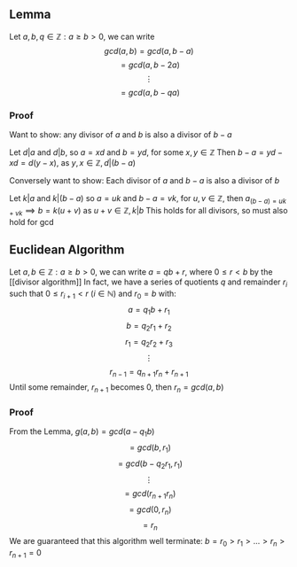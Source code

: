 ## Lemma
Let $a,b,q\in\mathbb{Z}:a\geq b>0$, we can write 
$$
gcd(a,b)=gcd(a,b-a)
$$
$$
=gcd(a,b-2a)
$$
$$
\vdots
$$
$$
=gcd(a,b-qa)
$$
### Proof
Want to show:
any divisor of $a$ and $b$ is also a divisor of $b-a$

Let $d|a$ and $d|b$, so $a=xd$ and $b=yd$, for some $x,y\in\mathbb{Z}$
Then $b-a=yd-xd=d(y-x)$, as $y,x \in\mathbb{Z},d|(b-a)$

Conversely want to show:
Each divisor of $a$ and $b-a$ is also a divisor of $b$

Let $k|a$ and $k|(b-a)$ so $a=uk$ and $b-a=vk$, for $u,v \in\mathbb{Z}$, then $a_{(b-a)=uk+vk}\implies b=k(u+v)$ as $u+v \in\mathbb{Z},k|b$ This holds for all divisors, so must also hold for gcd
## Euclidean Algorithm
Let $a,b\in\mathbb{Z}:a\geq b>0$, we can write $a=qb+r$, where $0 \leq r<b$ by the [[divisor algorithm]]
In fact, we have a series of quotients $q$ and remainder $r_{i}$ such that $0\leq r_{i+1}<r$ ($i\in\mathbb{N}$) and $r_{0}=b$ with:
$$
a=q_{1}b+r_{1}
$$
$$
b=q_{2}r_{1}+r_{2}
$$
$$
r_{1}=q_{2}r_{2}+r_{3}
$$
$$
\vdots
$$
$$
r_{n-1}=q_{n+1}r_{n}+r_{n+1}
$$
Until some remainder, $r_{n+1}$ becomes 0, then $r_{n}=gcd(a,b)$
### Proof
From the Lemma, $g(a,b)=gcd(a-q_{1}b)$
$$
=gcd(b,r_{1})
$$
$$
=gcd(b-q_{2}r_{1},r_{1})
$$
$$
\vdots
$$
$$
=gcd(r_{n+1}r_{n})
$$
$$
=gcd(0,r_{n})
$$
$$
=r_{n}
$$
We are guaranteed that this algorithm well terminate: $b=r_{0}>r_{1}>\dots>r_{n}>r_{n+1}=0$